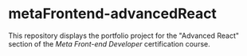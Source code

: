 # metaFrontend-advancedReact
This repository displays the portfolio project for the "Advanced React" section of the *Meta Front-end Developer* certification course.
